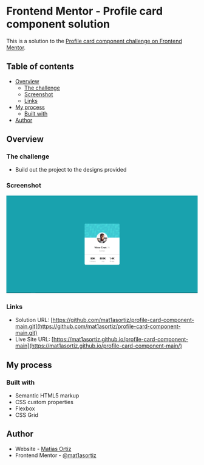 # Frontend Mentor - Profile card component solution

This is a solution to the [Profile card component challenge on Frontend Mentor](https://www.frontendmentor.io/challenges/profile-card-component-cfArpWshJ).

## Table of contents

- [Overview](#overview)
  - [The challenge](#the-challenge)
  - [Screenshot](#screenshot)
  - [Links](#links)
- [My process](#my-process)
  - [Built with](#built-with)
- [Author](#author)

## Overview

### The challenge

- Build out the project to the designs provided

### Screenshot

![](./screenshot.PNG)


### Links

- Solution URL: [https://github.com/mat1asortiz/profile-card-component-main.git](https://github.com/mat1asortiz/profile-card-component-main.git)
- Live Site URL: [https://mat1asortiz.github.io/profile-card-component-main](https://mat1asortiz.github.io/profile-card-component-main/)

## My process

### Built with

- Semantic HTML5 markup
- CSS custom properties
- Flexbox
- CSS Grid

## Author

- Website - [Matias Ortiz](https://portafolio-matias-ortiz.000webhostapp.com/)
- Frontend Mentor - [@mat1asortiz](https://www.frontendmentor.io/profile/mat1asortiz)
